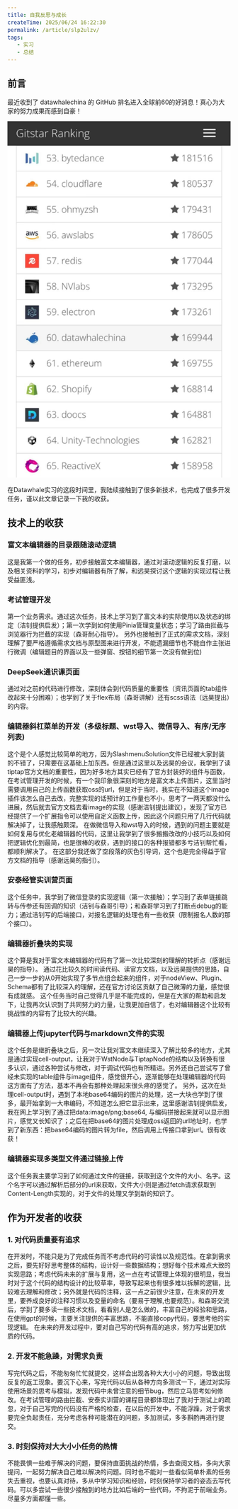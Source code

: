 ```yaml
---
title: 自我反思与成长
createTime: 2025/06/24 16:22:30
permalink: /article/slp2ulzv/
tags:
   - 实习
   - 总结
---
```

## 前言
最近收到了 datawhalechina 的 GitHub 排名进入全球前60的好消息！真心为大家的努力成果而感到自豪！

![datawhalechina排名](/images/datawhale.jpg)

在Datawhale实习的这段时间里，我陆续接触到了很多新技术，也完成了很多开发任务，谨以此文章记录一下我的收获。

## 技术上的收获
### 富文本编辑器的目录跟随滚动逻辑
这是我第一个做的任务，初步接触富文本编辑器，通过对滚动逻辑的反复打磨，以及相关资料的学习，初步对编辑器有所了解，和远昊探讨这个逻辑的实现过程让我受益匪浅。
### 考试管理开发
第一个业务需求。通过这次任务，技术上学习到了富文本的实际使用以及状态的绑定（洁钊提供启发）；第一次学到如何使用Pinia管理变量状态；学习了路由拦截与浏览器行为拦截的实现（森哥耐心指导）。
另外也接触到了正式的需求文档，深刻理解了要严格遵循需求文档与原型图来进行开发，不能遗漏细节也不能自作主张进行微调（编辑题目的界面以及一些弹窗、按钮的细节第一次没有做到位)
### DeepSeek通识课页面
通过对之前的代码进行修改，深刻体会到代码质量的重要性（资讯页面的tab组件改起来十分困难）；也学到了关于flex布局（森哥讲解）还有scss语法（远昊提出）的内容。
### 编辑器斜杠菜单的开发（多级标题、wst导入、微信导入、有序/无序列表)
这个是个人感觉比较简单的地方，因为SlashmenuSolution文件已经被大家封装的不错了，只需要在这基础上加东西。但是通过这里以及远昊的会议，我学到了读tiptap官方文档的重要性，因为好多地方其实已经有了官方封装好的组件与函数，在考试管理开发的时候，有一个我印象很深刻的地方是富文本上传图片，这里当时需要调用自己的上传函数获取oss的url，但是对于当时，我实在不知道这个image插件该怎么自己去改，完整实现的话预计的工作量也不小，思考了一两天都没什么进展，然后就去官方文档去看image的实现（感谢洁钊提出建议），发现了官方已经提供了一个扩展指令可以使用自定义函数上传，因此这个问题只用了几行代码就解决掉了，让我感触颇深。
在做微信导入和wst导入的时候，遇到的问题主要就是如何复用与优化老编辑器的代码，这里让我学到了很多搬搬改改的小技巧以及如何把逻辑优化到最简，也是很棒的收获，遇到的接口的各种报错都多亏洁钊帮忙看，都顺利解决了。
在这部分我还做了空段落的灰色引导词，这个也是完全得益于官方文档的指导（感谢远昊的指引）。
### 安泰经管实训营页面
这个任务中，我学到了微信登录的实现逻辑（第一次接触）；学习到了表单链接跳转与传参还有回调的知识（洁钊与森哥引导）；和森哥学习到了打断点debug的能力；通过洁钊写的后端接口，对报名逻辑的处理也有一些收获（限制报名人数的那个接口）。
### 编辑器折叠块的实现
这个算是我对于富文本编辑器的代码有了第一次比较深刻的理解的转折点（感谢远昊的指导）。
通过花比较久的时间读代码、读官方文档，以及远昊提供的思路，自己一步一步的从0开始实现了多节点组合起来的组件，对于nodeView、Plugin、Schema都有了比较深入的理解，还在官方讨论区贡献了自己微薄的力量，感觉很有成就感。
这个任务当时自己觉得几乎是不能完成的，但是在大家的帮助和启发下，让我再次认识到了共同努力的力量，让我更加自信了，也对编辑器这个比较有挑战性的内容有了比较大的兴趣。
### 编辑器上传jupyter代码与markdown文件的实现
这个任务是继折叠块之后，另一次让我对富文本继续深入了解比较多的地方，尤其是通过实现cell-output，让我对于WstNode与TiptapNode的结构以及转换有很多认识，通过各种尝试与修改，对于调试代码也有所精进。另外还自己尝试写了曾经未实现的table组件与image组件，感觉很开心，逐渐能够在处理编辑器的代码这方面有了方法，基本不再会有那种处理起来很头疼的感觉了。
另外，这次在处理cell-output时，遇到了本地base64编码的图片的处理，这一大块也学到了很多，最开始拿到一大串编码，不知道怎么把它显示出来，这里感谢洁钊提供启发，我在网上学习到了通过把data:image/png;base64, 与编码拼接起来就可以显示图片，感觉又长知识了；之后在把base64的图片处理成oss返回的url地址时，也学到了新东西：把base64编码的图片转为file，然后调用上传接口拿到url。很有收获！
### 编辑器实现多类型文件通过链接上传
这个任务我主要学习到了如何通过文件的链接，获取到这个文件的大小、名字。这个名字可以通过解析后部分的url来获取，文件大小则是通过fetch请求获取到Content-Length实现的，对于文件的处理又学到新的知识了。
## 作为开发者的收获
### 1. 对代码质量要有追求
   在开发时，不能只是为了完成任务而不考虑代码的可读性以及规范性。在拿到需求之后，要先好好思考整体的结构，设计好一些数据结构；想好每个技术难点大致的实现思路；考虑代码未来的扩展与复用，这一点在考试管理上体现的很明显，我当时对于这个代码的结构设计的比较草率，导致写起来也有很多难以拆解的逻辑，比较难去理解和修改；另外就是代码的注释，这一点之前很少注意，在未来的开发里，要养成良好的注释习惯以及变量的命名（要易于理解,也要规范）。和森哥交流后，学到了要多读一些技术文档，看看别人是怎么做的，丰富自己的经验和思路，在使用gpt的时候，主要关注提供的丰富思路，不能直接copy代码，要思考他的实现逻辑。
   在未来的开发过程中，要对自己写的代码有高的追求，努力写出更加优质的代码。
### 2. 开发不能急躁，对需求负责
   写完代码之后，不能匆匆忙忙就提交，这样会出现各种大大小小的问题，导致出现反复的返工现象。要沉下心来，写完代码以后从各种方向多测试一下，通过对实际使用场景的思考与模拟，发现代码中未曾注意的细节bug，然后立马思考如何修改。在考试管理的路由拦截、安泰实训营的课程目录都体现出了我对于测试上的疏忽，对于自己写完的代码没有严格的检查，在以后的开发中，不能浮躁，对于需求要完全负起责任，充分考虑各种可能潜在的问题，多加测试，多多斟酌再进行提交。
### 3. 时刻保持对大大小小任务的热情
   不能畏惧一些难于解决的问题，要保持直面挑战的热情，多去查阅文档，多向大家提问，一起努力解决自己难以解决的问题。同时也不能对一些看似简单朴素的任务失去重视，也要认真对待，多从中学习知识和经验，时刻保持学习者的姿态去写代码。可以多尝试一些很少接触到的地方比如后端的一些代码，不拘泥于前端业务。尽量多方面都懂一些。
